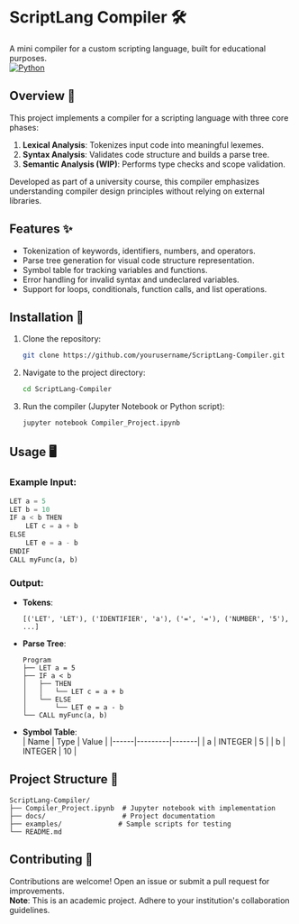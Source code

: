 # ScriptLang Compiler 🛠️

A mini compiler for a custom scripting language, built for educational purposes.  
[![Python](https://img.shields.io/badge/Python-3.8%2B-blue)](https://www.python.org/)

## Overview 📜
This project implements a compiler for a scripting language with three core phases:  
1. **Lexical Analysis**: Tokenizes input code into meaningful lexemes.  
2. **Syntax Analysis**: Validates code structure and builds a parse tree.  
3. **Semantic Analysis (WIP)**: Performs type checks and scope validation.  

Developed as part of a university course, this compiler emphasizes understanding compiler design principles without relying on external libraries.

## Features ✨
- Tokenization of keywords, identifiers, numbers, and operators.  
- Parse tree generation for visual code structure representation.  
- Symbol table for tracking variables and functions.  
- Error handling for invalid syntax and undeclared variables.  
- Support for loops, conditionals, function calls, and list operations.  

## Installation 🚀
1. Clone the repository:  
   ```bash
   git clone https://github.com/yourusername/ScriptLang-Compiler.git
   ```
2. Navigate to the project directory:  
   ```bash
   cd ScriptLang-Compiler
   ```
3. Run the compiler (Jupyter Notebook or Python script):  
   ```bash
   jupyter notebook Compiler_Project.ipynb
   ```

## Usage 🖥️
### Example Input:
```python
LET a = 5
LET b = 10
IF a < b THEN
    LET c = a + b
ELSE
    LET e = a - b
ENDIF
CALL myFunc(a, b)
```

### Output:
- **Tokens**:  
  ```
  [('LET', 'LET'), ('IDENTIFIER', 'a'), ('=', '='), ('NUMBER', '5'), ...]
  ```
- **Parse Tree**:  
  ```
  Program
  ├── LET a = 5
  ├── IF a < b
  │   ├── THEN
  │   │   └── LET c = a + b
  │   └── ELSE
  │       └── LET e = a - b
  └── CALL myFunc(a, b)
  ```
- **Symbol Table**:  
  | Name | Type    | Value |
  |------|---------|-------|
  | a    | INTEGER | 5     |
  | b    | INTEGER | 10    |

## Project Structure 📂
```
ScriptLang-Compiler/
├── Compiler_Project.ipynb  # Jupyter notebook with implementation
├── docs/                   # Project documentation
├── examples/              # Sample scripts for testing
└── README.md
```

## Contributing 🤝
Contributions are welcome! Open an issue or submit a pull request for improvements.  
**Note**: This is an academic project. Adhere to your institution's collaboration guidelines.
